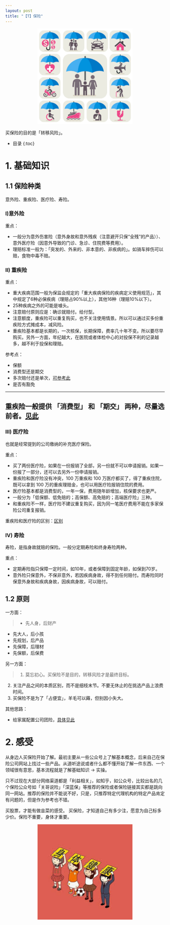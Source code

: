 ```yaml
---
layout: post
title: "【T】保险"
---
```


<p style="text-align:center">
<img src="../resource/insurance/insurance.png" alt="insurance" width="300"/>
</p>

买保险的目的是「转移风险」。

* 目录
{:toc}

# 1. 基础知识

## 1.1 保险种类

意外险、重疾险、医疗险、寿险。

### I)意外险

重点：
* 一般分为意外伤害险（意外身故和意外残疾（注意避开只保“全残”的产品））、意外医疗险（因意外导致的门诊、急诊、住院费等费用）。
* 理赔标准一般为：「突发的、外来的、非本意的、非疾病的」。如骑车摔伤可以赔，食物中毒不赔。

### II) 重疾险

重点：
* 重大疾病范围一般为保监会规定的「重大疾病保险的疾病定义使用规范」，其中规定了6种必保疾病（理赔占90%以上），其他16种（理赔10%以下）。
* 25种疾病之外的可能是噱头。
* 注意赔付原则应是：确诊就赔付。给付型。
* 注意额度，重疾险可以重复购买，也不关注使用情景。所以可以通过买多份重疾险方式摊成本，减风险。
* 重疾险基本都是长期的，一次核保，长期保障，费率几十年不变。所以要尽早购买。另外一方面，年纪越大，在医院或者体检中心的对投保不利的记录越多，越不利于投保和理赔。


参考点：
* 保额
* 消费型还是期交
* 多次赔付还是单次，[可参考此](https://mp.weixin.qq.com/s/gcJtf1EH42F7p7QF0sfMsQ)
* 是否有豁免

-------------
重疾险一般提供 「消费型」 和 「期交」 两种，尽量选前者。[见此](https://mp.weixin.qq.com/s/g8YlHFTLzckQ5XCyZ6md5A)
-------------

### III) 医疗险

也就是经常提到的公司缴纳的补充医疗保险。

重点：
* 买了两份医疗险，如果在一份报销了全部，另一份就不可以申请报销。如果一份报了一部分，还可以去另外一份申请报销。
* 重疾险和医疗险没有冲突，100 万重疾和 100 万医疗都买了，得了重疾住院，既可以拿到 100 万的重疾理赔金，也可以用医疗险报销住院的费用。
* 医疗险基本都是消费型的，一年一保，费用随年龄增加，核保要求也更严。
* 一般分为「低保额、低免赔的；高保额、高免赔的；高端医疗险」三种。
* 和重疾险不一样，医疗险不建议重复购买，因为同一笔医疗费用不能在多家保险公司重复报销。

重疾险和医疗险的区别：[区别](https://mp.weixin.qq.com/s/zfTi35SSXi0kMLcfTYDGcg)

### IV) 寿险

寿险，是指身故就赔的保险。一般分定期寿险和终身寿险两种。

重点：
* 定期寿险指只保障一定时间，如10年，或者保障到固定年龄，如保到70岁。
* 意外险只保意外，不保非意外，若因疾病身故，得不到任何赔付。而寿险同时保意外身故和疾病身故，因疾病身故，可以赔付。


## 1.2 原则

一方面：

> * 先人身，后财产
* 先大人，后小孩
* 先规划，后产品
* 先保障，后理材
* 先保额，后保费

另一方面：

> 1. 莫忘初心。买保险不是目的，转移风险才是最终目标。
2. 关注产品之间的本质区别，而不是细枝末节。不要无休止的在挑选产品上浪费时间。
3. 买保险不是为了「占便宜」，羊毛可以薅，但别因小失大。


其他思路：
* 给家属配置公司团险，[具体见此](https://mp.weixin.qq.com/s/fRk_T3OUjzcJ924xu-Ug2A)

# 2. 感受

从身边人买保险开始了解。最初主要从一些公众号上了解基本概念，后来自己在保险公司网站上找过一些产品。从道听途说或者什么都不懂开始了解一件东西、一个领域很有意思，基本流程就是了解基础知识 -> 实操。

只不过现在大部分网络渠道都是「利益相关」，如知乎，如公众号，比较出名的几个保险公众号如「关哥说险」「深蓝保」等推荐的保险或者保险链接其实都是跳向同一网站。推荐的保险并不能说不好，只是，只推荐特定代理机构的特定产品肯定有问题的，但是作为参考也不错。

买股票，才能有做韭菜的感受。
买保险，才知道自己有多少注，愿意为自己标多少价。保险不重要，身体才重要。



<p style="text-align: center;">
	<img src="../resource/insurance/health.png" alt="health" width="300">
</p>

